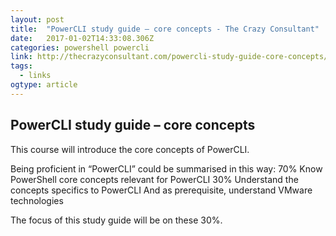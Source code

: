 ```yaml
---
layout: post
title:  "PowerCLI study guide – core concepts - The Crazy Consultant"
date:   2017-01-02T14:33:08.306Z
categories: powershell powercli
link: http://thecrazyconsultant.com/powercli-study-guide-core-concepts/
tags:
  - links
ogtype: article
---
```


## PowerCLI study guide – core concepts

This course will introduce the core concepts of PowerCLI.

Being proficient in “PowerCLI” could be summarised in this way:
70% Know PowerShell core concepts relevant for PowerCLI
30% Understand the concepts specifics to PowerCLI
And as prerequisite, understand VMware technologies

The focus of this study guide will be on these 30%.
